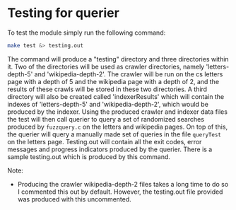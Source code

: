 # Testing for querier

To test the module simply run the following command:

```bash
make test &> testing.out
```

The command will produce a "testing" directory and three directories within it. Two of the directories will be
used as crawler directories, namely 'letters-depth-5' and 'wikipedia-depth-2'. The crawler will be run on the cs letters
page with a depth of 5 and the wikipedia page with a depth of 2, and the results of these crawls will be stored in these
two directories. A third directory will also be created called 'indexerResults' which will contain the indexes of 'letters-depth-5' and 'wikipedia-depth-2', which would be produced by the indexer. Using the produced crawler and indexer data files 
the test will then call querier to query a set of randomized searches produced by `fuzzquery.c` on the letters and wikipedia pages. On top of this, the querier will query a manually made set of queries in the file `queryTest` on the letters page. Testing.out will contain all the exit codes, error messages and progress indicators produced by the querier. There is a sample testing.out which is produced by this command.

Note: 
- Producing the crawler wikipedia-depth-2 files takes a long time to do so I commented this out by default. However, the 
  testing.out file provided was produced with this uncommented.
